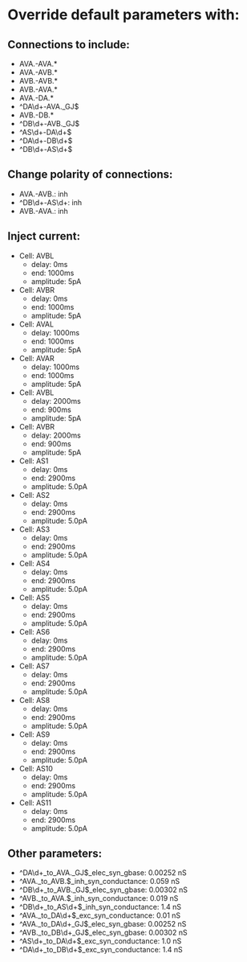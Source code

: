 # Override default parameters with:
## Connections to include:
- AVA.-AVA.*
- AVA.-AVB.*
- AVB.-AVB.*
- AVB.-AVA.*
- AVA.-DA.*
- ^DA\d+-AVA.\_GJ$
- AVB.-DB.*
- ^DB\d+-AVB.\_GJ$
- ^AS\d+-DA\d+$
- ^DA\d+-DB\d+$
- ^DB\d+-AS\d+$

## Change polarity of connections:
- AVA.-AVB.: inh
- ^DB\d+-AS\d+: inh
- AVB.-AVA.: inh

## Inject current:
- Cell: AVBL
    - delay: 0ms
    - end: 1000ms
    - amplitude: 5pA
- Cell: AVBR
    - delay: 0ms
    - end: 1000ms
    - amplitude: 5pA
- Cell: AVAL
    - delay: 1000ms
    - end: 1000ms
    - amplitude: 5pA
- Cell: AVAR
    - delay: 1000ms
    - end: 1000ms
    - amplitude: 5pA
- Cell: AVBL
    - delay: 2000ms
    - end: 900ms
    - amplitude: 5pA
- Cell: AVBR
    - delay: 2000ms
    - end: 900ms
    - amplitude: 5pA
- Cell: AS1
    - delay: 0ms
    - end: 2900ms
    - amplitude: 5.0pA
- Cell: AS2
    - delay: 0ms
    - end: 2900ms
    - amplitude: 5.0pA
- Cell: AS3
    - delay: 0ms
    - end: 2900ms
    - amplitude: 5.0pA
- Cell: AS4
    - delay: 0ms
    - end: 2900ms
    - amplitude: 5.0pA
- Cell: AS5
    - delay: 0ms
    - end: 2900ms
    - amplitude: 5.0pA
- Cell: AS6
    - delay: 0ms
    - end: 2900ms
    - amplitude: 5.0pA
- Cell: AS7
    - delay: 0ms
    - end: 2900ms
    - amplitude: 5.0pA
- Cell: AS8
    - delay: 0ms
    - end: 2900ms
    - amplitude: 5.0pA
- Cell: AS9
    - delay: 0ms
    - end: 2900ms
    - amplitude: 5.0pA
- Cell: AS10
    - delay: 0ms
    - end: 2900ms
    - amplitude: 5.0pA
- Cell: AS11
    - delay: 0ms
    - end: 2900ms
    - amplitude: 5.0pA

## Other parameters:
- ^DA\d+_to_AVA.\_GJ$_elec_syn_gbase: 0.00252 nS
- ^AVA._to_AVB.$_inh_syn_conductance: 0.059 nS
- ^DB\d+_to_AVB.\_GJ$_elec_syn_gbase: 0.00302 nS
- ^AVB._to_AVA.$_inh_syn_conductance: 0.019 nS
- ^DB\d+_to_AS\d+$_inh_syn_conductance: 1.4 nS
- ^AVA._to_DA\d+$_exc_syn_conductance: 0.01 nS
- ^AVA._to_DA\d+\_GJ$_elec_syn_gbase: 0.00252 nS
- ^AVB._to_DB\d+\_GJ$_elec_syn_gbase: 0.00302 nS
- ^AS\d+_to_DA\d+$_exc_syn_conductance: 1.0 nS
- ^DA\d+_to_DB\d+$_exc_syn_conductance: 1.4 nS

